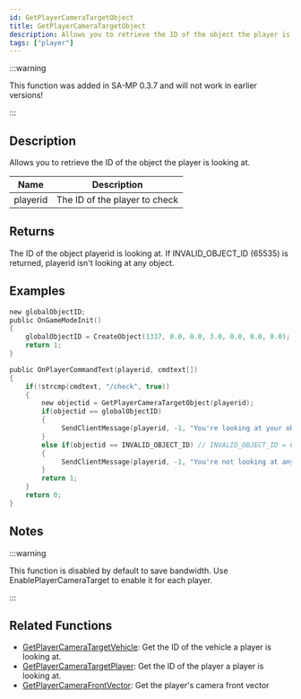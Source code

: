 ```yaml
---
id: GetPlayerCameraTargetObject
title: GetPlayerCameraTargetObject
description: Allows you to retrieve the ID of the object the player is looking at.
tags: ["player"]
---
```


:::warning

This function was added in SA-MP 0.3.7 and will not work in earlier versions!

:::

## Description

Allows you to retrieve the ID of the object the player is looking at.

| Name     | Description                   |
| -------- | ----------------------------- |
| playerid | The ID of the player to check |

## Returns

The ID of the object playerid is looking at. If INVALID_OBJECT_ID (65535) is returned, playerid isn't looking at any object.

## Examples

```c
new globalObjectID;
public OnGameModeInit()
{
    globalObjectID = CreateObject(1337, 0.0, 0.0, 3.0, 0.0, 0.0, 0.0);
    return 1;
}

public OnPlayerCommandText(playerid, cmdtext[])
{
    if(!strcmp(cmdtext, "/check", true))
    {
        new objectid = GetPlayerCameraTargetObject(playerid);
        if(objectid == globalObjectID)
        {
             SendClientMessage(playerid, -1, "You're looking at your object.");
        }
        else if(objectid == INVALID_OBJECT_ID) // INVALID_OBJECT_ID = 65535
        {
             SendClientMessage(playerid, -1, "You're not looking at any object.");
        }
        return 1;
    }
    return 0;
}
```

## Notes

:::warning

This function is disabled by default to save bandwidth. Use EnablePlayerCameraTarget to enable it for each player.

:::

## Related Functions

- [GetPlayerCameraTargetVehicle](../functions/GetplayerCameraTargetVehicle): Get the ID of the vehicle a player is looking at.
- [GetPlayerCameraTargetPlayer](../functions/GetplayerCameraTargetPlayer): Get the ID of the player a player is looking at.
- [GetPlayerCameraFrontVector](../functions/GetPlayerCameraFrontVector): Get the player's camera front vector
